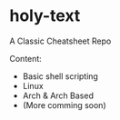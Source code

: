 # holy-text
A Classic Cheatsheet Repo

Content:
- Basic shell scripting
- Linux
- Arch & Arch Based
- (More comming soon)
